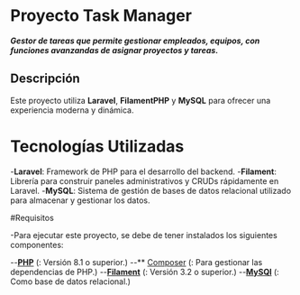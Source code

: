 
# Proyecto Task Manager 
**_Gestor de tareas que permite gestionar empleados, equipos, con funciones avanzandas de asignar proyectos y tareas._**

## Descripción

Este proyecto utiliza **Laravel**, **FilamentPHP** y **MySQL** para ofrecer una experiencia moderna y dinámica.

# Tecnologías Utilizadas

-**Laravel**: Framework de PHP para el desarrollo del backend.
-**Filament**: Librería para construir paneles administrativos y CRUDs rápidamente en Laravel.
-**MySQL**: Sistema de gestión de bases de datos relacional utilizado para almacenar y gestionar los datos.

#Requisitos

-Para ejecutar este proyecto, se debe de tener instalados los siguientes componentes:

--**[PHP](https://www.php.net/)** (: Versión 8.1 o superior.)
--** [Composer](https://getcomposer.org/) (: Para gestionar las dependencias de PHP.)
--**[Filament](https://filamentphp.com/docs/3.x/panels/installation)** (: Versión 3.2 o superior.)
--**[MySQl](https://dev.mysql.com/downloads/installer/)** (: Como base de datos relacional.)


